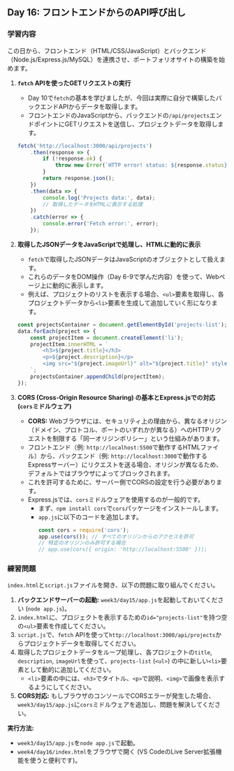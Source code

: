 ## Day 16: フロントエンドからのAPI呼び出し

### 学習内容

この日から、フロントエンド（HTML/CSS/JavaScript）とバックエンド（Node.js/Express.js/MySQL）を連携させ、ポートフォリオサイトの構築を始めます。

1.  **`fetch` APIを使ったGETリクエストの実行**
    *   Day 10で`fetch`の基本を学びましたが、今回は実際に自分で構築したバックエンドAPIからデータを取得します。
    *   フロントエンドのJavaScriptから、バックエンドの`/api/projects`エンドポイントにGETリクエストを送信し、プロジェクトデータを取得します。
    ```javascript
    fetch('http://localhost:3000/api/projects')
        .then(response => {
            if (!response.ok) {
                throw new Error(`HTTP error! status: ${response.status}`);
            }
            return response.json();
        })
        .then(data => {
            console.log('Projects data:', data);
            // 取得したデータをHTMLに表示する処理
        })
        .catch(error => {
            console.error('Fetch error:', error);
        });
    ```

2.  **取得したJSONデータをJavaScriptで処理し、HTMLに動的に表示**
    *   `fetch`で取得したJSONデータはJavaScriptのオブジェクトとして扱えます。
    *   これらのデータをDOM操作（Day 6-9で学んだ内容）を使って、Webページ上に動的に表示します。
    *   例えば、プロジェクトのリストを表示する場合、`<ul>`要素を取得し、各プロジェクトデータから`<li>`要素を生成して追加していく形になります。
    ```javascript
    const projectsContainer = document.getElementById('projects-list');
    data.forEach(project => {
        const projectItem = document.createElement('li');
        projectItem.innerHTML = `
            <h3>${project.title}</h3>
            <p>${project.description}</p>
            <img src="${project.imageUrl}" alt="${project.title}" style="width:100px;">
        `;
        projectsContainer.appendChild(projectItem);
    });
    ```

3.  **CORS (Cross-Origin Resource Sharing) の基本とExpress.jsでの対応 (`cors`ミドルウェア)**
    *   **CORS:** Webブラウザには、セキュリティ上の理由から、異なるオリジン（ドメイン、プロトコル、ポートのいずれかが異なる）へのHTTPリクエストを制限する「同一オリジンポリシー」という仕組みがあります。
    *   フロントエンド（例: `http://localhost:5500`で動作するHTMLファイル）から、バックエンド（例: `http://localhost:3000`で動作するExpressサーバー）にリクエストを送る場合、オリジンが異なるため、デフォルトではブラウザによってブロックされます。
    *   これを許可するために、サーバー側でCORSの設定を行う必要があります。
    *   Express.jsでは、`cors`ミドルウェアを使用するのが一般的です。
        *   まず、`npm install cors`で`cors`パッケージをインストールします。
        *   `app.js`に以下のコードを追加します。
            ```javascript
            const cors = require('cors');
            app.use(cors()); // すべてのオリジンからのアクセスを許可
            // 特定のオリジンのみ許可する場合
            // app.use(cors({ origin: 'http://localhost:5500' }));
            ```

### 練習問題

`index.html`と`script.js`ファイルを開き、以下の問題に取り組んでください。

1.  **バックエンドサーバーの起動:** `week3/day15/app.js`を起動しておいてください (`node app.js`)。
2.  `index.html`に、プロジェクトを表示するための`id="projects-list"`を持つ空の`<ul>`要素を作成してください。
3.  `script.js`で、`fetch` APIを使って`http://localhost:3000/api/projects`からプロジェクトデータを取得してください。
4.  取得したプロジェクトデータをループ処理し、各プロジェクトの`title`, `description`, `imageUrl`を使って、`projects-list` (`<ul>`) の中に新しい`<li>`要素として動的に追加してください。
    *   `<li>`要素の中には、`<h3>`でタイトル、`<p>`で説明、`<img>`で画像を表示するようにしてください。
5.  **CORS対応:** もしブラウザのコンソールでCORSエラーが発生した場合、`week3/day15/app.js`に`cors`ミドルウェアを追加し、問題を解決してください。

**実行方法:**
*   `week3/day15/app.js`を`node app.js`で起動。
*   `week4/day16/index.html`をブラウザで開く (VS CodeのLive Server拡張機能を使うと便利です)。
